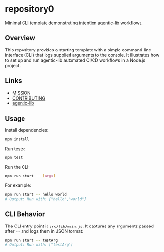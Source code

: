 # repository0

Minimal CLI template demonstrating intentïon agentic-lib workflows.

## Overview

This repository provides a starting template with a simple command-line interface (CLI) that logs supplied arguments to the console. It illustrates how to set up and run agentic-lib automated CI/CD workflows in a Node.js project.

## Links

- [MISSION](../MISSION.md)
- [CONTRIBUTING](../CONTRIBUTING.md)
- [agentic-lib](https://github.com/xn-intenton-z2a/agentic-lib)

## Usage

Install dependencies:
```bash
npm install
```

Run tests:
```bash
npm test
```

Run the CLI:
```bash
npm run start -- [args]
```

For example:
```bash
npm run start -- hello world
# Output: Run with: ["hello","world"]
```

## CLI Behavior

The CLI entry point is `src/lib/main.js`. It captures any arguments passed after `--` and logs them in JSON format:

```bash
npm run start -- testArg
# Output: Run with: ["testArg"]
```